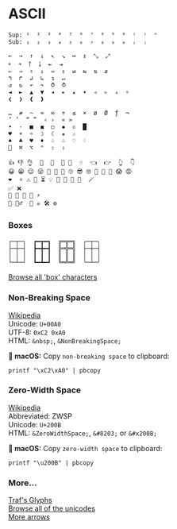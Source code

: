 # ASCII

```
Sup: ¹  ²  ³  ⁴  ⁵  ⁶  ⁷  ⁸  ⁹  ⁰  ⁽  ⁾  ⁿ
Sub: ₁  ₂  ₃  ₄  ₅  ₆  ₇  ₈  ₉  ₀  ₍  ₎

←  →  ↑  ↓  ↖  ↘  ↔  ↕  ⤡  ⤢
￩  ￫  ￪  ￬  ⇤  ⇥
⇐  ⇒  ⇑  ⇓  ⇔  ⇕  ⇄  ⇆  ⇅  ⇵
↰  ↱  ↲  ↳  ↴  ↵
↺  ↻  ↶  ↷  ⥀  ⥁
◄  ►  ▲  ▼  ◂  ▸  ▴  ▾  ◃  ▹  ▵  ▿
❮  ❯  ❰  ❱

…  ≠  ~  ≈  ∞  ÷  ≤  ×  ø  Ø  ƒ  ¬
’ ’  “ ”  ‹ ›  « »
•  ·  ■  ◼  ◻  ▪  ▫  █
♥  ☀︎  ☼  ☽  ☾  ★  ☆
♠︎  ♣︎  ♥︎  ♦︎  ♤  ♧  ♡  ♢
  ⌘  ⌥  ⌃  ⇧  ⇪

👍 👎 👌  🤙  🤘  👊 👋  ☝️  👈  👉  👆  👇
😀 😁 😉 😜 🤔 🤭 🤫 🙄 😎 🤓 🥳 🤩 🤯 😱 😡
❤️  ⭐️ ⚠️ 🚧 ⏳ 💡 💾 📕 📌 🧨  🪄
✅ ❌
🚀 🍺 🍻 🍾 ⚡️
🍒 🧞‍♂️  🤖 ☠️ 🛠 ⚙️
```


### Boxes

```
┌─┬─┐  ┏━┳━┓  ╔═╦═╗  ╭─┬─╮
├─┼─┤  ┣━╋━┫  ╠═╬═╣  ├─┼─┤
│ │ │  ┃ ┃ ┃  ║ ║ ║  │ │ │
└─┴─┘  ┗━┻━┛  ╚═╩═╝  ╰─┴─╯
```

[Browse all 'box' characters](https://unicodes.jessetane.com/?search=box)


### Non-Breaking Space

[Wikipedia](https://en.wikipedia.org/wiki/Non-breaking_space)  
Unicode: `U+00A0`  
UTF-8: `0xC2 0xA0`  
HTML: `&nbsp;`, `&NonBreakingSpace;`

** macOS:** Copy `non-breaking space` to clipboard: 

```
printf "\xC2\xA0" | pbcopy
```


### Zero-Width Space

[Wikipedia](https://en.wikipedia.org/wiki/Zero-width_space)  
Abbreviated: ZWSP  
Unicode: `U+200B`  
HTML: `&ZeroWidthSpace;`, `&#8203;` or `&#x200B;`


** macOS:** Copy `zero-width space` to clipboard:

```
printf "\u200B" | pbcopy
```


### More…

[Traf's Glyphs](https://tr.af/glyphs)  
[Browse all of the unicodes](https://unicodes.jessetane.com/)  
[More arrows](https://www.alt-codes.net/arrow_alt_codes.php)
